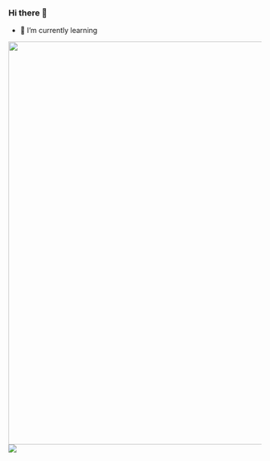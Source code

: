 ### Hi there 👋




- 🌱 I’m currently learning

<div>
  <img width=800 src="https://github-profile-trophy.vercel.app/?username=KH1746&column=7"/>
</div>

<div>
  <img src="https://github-readme-stats.vercel.app/api/top-langs/?username=KH1746&layout=compact&langs_count=8" />
</div>
